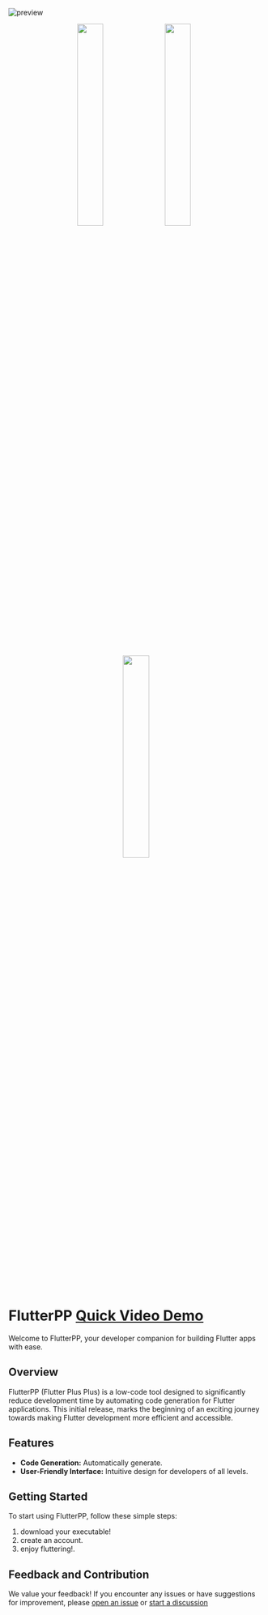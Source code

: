 ![preview](https://github.com/moesaid/flutterpp/blob/stage/marketing/poster.png)

<p align="center">
  <a href="preview.md"><img src="https://github.com/moesaid/flutterpp/blob/stage/marketing/pre.png" width="32%" /></a>
  &nbsp;
  <a href="https://github.com/moesaid/flutterpp/releases"><img src="https://github.com/moesaid/flutterpp/blob/stage/marketing/down-mac.png" width="32%" /></a>
  &nbsp;
   <a href="https://github.com/moesaid/flutterpp/releases"><img src="https://github.com/moesaid/flutterpp/blob/stage/marketing/down-mac.png" width="32%" /></a>
</p>

# FlutterPP [Quick Video Demo](https://youtu.be/j8yr95t9LIM)

Welcome to FlutterPP, your developer companion for building Flutter apps with ease.

## Overview

FlutterPP (Flutter Plus Plus) is a low-code tool designed to significantly reduce development time by automating code generation for Flutter applications. This initial release, marks the beginning of an exciting journey towards making Flutter development more efficient and accessible.

## Features

- **Code Generation:** Automatically generate.
- **User-Friendly Interface:** Intuitive design for developers of all levels.

## Getting Started

To start using FlutterPP, follow these simple steps:

1. download your executable!
2. create an account.
3. enjoy fluttering!.

## Feedback and Contribution

We value your feedback! If you encounter any issues or have suggestions for improvement, please [open an issue](https://github.com/moesaid/flutterpp/issues) or [start a discussion](https://github.com/moesaid/flutterpp/discussions)
